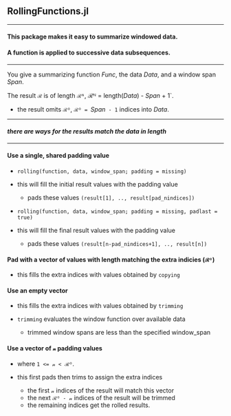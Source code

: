 ## RollingFunctions.jl

----

#### This package makes it easy to summarize windowed data.

#### A function is applied to successive data subsequences.

----

You give a summarizing function _Func_, the data _Data_, and a window span _Span_.  

The result `ℛ` is of length `ℛᴺ`, ℛᴺ = length(_Data_) - _Span_ + 1`.
- the result omits `ℛᴼ`, `ℛᴼ = `_Span_` - 1` indices into _Data_.

----

#### _there are ways for the results match the data in length_

----

#### Use a single, shared padding value

- `rolling(function, data, window_span; padding = missing)`
- this will fill the initial result values with the padding value
  - pads these values `(result[1], .., result[pad_nindices])`

- `rolling(function, data, window_span; padding = missing, padlast = true)`
- this will fill the final result values with the padding value
  - pads these values `(result[n-pad_nindices+1], .., result[n])`

#### Pad with a vector of values with length matching the extra indicies (`ℛᴼ`)

- this fills the extra indices with values obtained by `copying`

#### Use an empty vector

- this fills the extra indices with values obtained by `trimming`

- `trimming` evaluates the window function over available data
  - trimmed window spans are less than the specified window_span

#### Use a vector of `𝓃` padding values

- where `1 <= 𝓃 < ℛᴼ`.

- this first pads then trims to assign the extra indices
  - the first `𝓃` indices of the result will match this vector
  - the next `ℛᴼ - 𝓃` indices of the result will be trimmed
  - the remaining indices get the rolled results.

